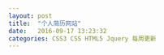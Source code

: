 ```yaml
---
layout: post
title:  "个人简历网站"
date:   2016-09-17 13:23:32
categories: CSS3 CSS HTML5 Jquery 每周更新
---
```

